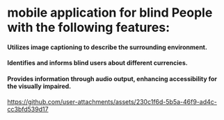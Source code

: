 # mobile application for blind People with the following features:
#### Utilizes image captioning to describe the surrounding environment.
#### Identifies and informs blind users about different currencies.
#### Provides information through audio output, enhancing accessibility for the visually impaired.



https://github.com/user-attachments/assets/230c1f6d-5b5a-46f9-ad4c-cc3bfd539d17

